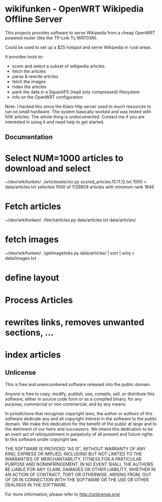 wikifunken - OpenWRT Wikipedia Offline Server
=============================================

This projects provides software to serve Wikipedia from a cheap OpenWRT powered router (like the TP-Link TL-WR703N).

Could be used to set up a $25 hotspot and serve Wikipedia in rural areas. 


It provides tools to:
 * score and select a subset of wikipedia articles 
 * fetch the articles
 * parse & rewrite artciles 
 * fetch the images
 * index the articles
 * pack the data in a SquashFS (read only compressed) filesystem
 * info on the OpenWRT configuration

Note: I hacked this since the Kiwix http server used to much resources to run on small hardware. The system basically worked and was tested with 50K articles. The whole thing is undocumented. Contact me if you are interested in using it and need help to get started. 


Documentation
-------------

# Select NUM=1000 articles to download and select
~/dev/wikifunken/ ./articleselector.py scored_articles.15.11.12.txt 1000 > data/articles.txt
selected 1000 of 1139809 articles with minimum rank 1846

# Fetch articles
~/dev/wikifunken/ ./fetcharticles.py data/articles.txt data/articles/

# fetch images
~/dev/wikifunken/ ./getimagelinks.py data/articles/ | sort | uniq > data/images.txt



# define layout

# Process Articles
# rewrites links, removes unwanted sections, ...

# index articles


Unlicense
-------
This is free and unencumbered software released into the public domain.

Anyone is free to copy, modify, publish, use, compile, sell, or
distribute this software, either in source code form or as a compiled
binary, for any purpose, commercial or non-commercial, and by any
means.

In jurisdictions that recognize copyright laws, the author or authors
of this software dedicate any and all copyright interest in the
software to the public domain. We make this dedication for the benefit
of the public at large and to the detriment of our heirs and
successors. We intend this dedication to be an overt act of
relinquishment in perpetuity of all present and future rights to this
software under copyright law.

THE SOFTWARE IS PROVIDED "AS IS", WITHOUT WARRANTY OF ANY KIND,
EXPRESS OR IMPLIED, INCLUDING BUT NOT LIMITED TO THE WARRANTIES OF
MERCHANTABILITY, FITNESS FOR A PARTICULAR PURPOSE AND NONINFRINGEMENT.
IN NO EVENT SHALL THE AUTHORS BE LIABLE FOR ANY CLAIM, DAMAGES OR
OTHER LIABILITY, WHETHER IN AN ACTION OF CONTRACT, TORT OR OTHERWISE,
ARISING FROM, OUT OF OR IN CONNECTION WITH THE SOFTWARE OR THE USE OR
OTHER DEALINGS IN THE SOFTWARE.

For more information, please refer to <http://unlicense.org/>